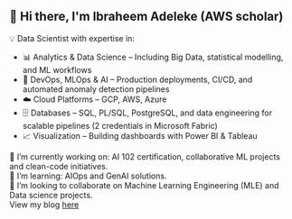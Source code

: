  ## 👋 Hi there, I'm Ibraheem Adeleke (AWS scholar)

💡 Data Scientist with expertise in:
- 📊 Analytics & Data Science – Including Big Data, statistical modelling, and ML workflows
- 🤖 DevOps, MLOps & AI – Production deployments, CI/CD, and automated anomaly detection pipelines
- ☁️ Cloud Platforms – GCP, AWS, Azure
- 🗄️ Databases – SQL, PL/SQL, PostgreSQL, and data engineering for scalable pipelines (2 credentials in Microsoft Fabric)
- 📈 Visualization – Building dashboards with Power BI & Tableau

🔭 I’m currently working on: AI 102 certification, collaborative ML projects and clean-code initiatives.<br>
🌱 I’m learning: AIOps and GenAI solutions.<br>
👯 I’m looking to collaborate on Machine Learning Engineering (MLE) and Data science projects. <br>
View my blog [here](https://medium.com/@ibmexcel)
